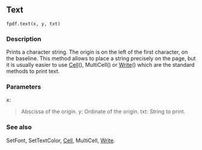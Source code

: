 ## Text ##
```
fpdf.text(x, y, txt)
```
### Description ###

Prints a character string. The origin is on the left of the first character, on the baseline. This method allows to place a string precisely on the page, but it is usually easier to use [Cell](Cell.md)(), MultiCell() or [Write](Write.md)() which are the standard methods to print text.

### Parameters ###

x:
> Abscissa of the origin.
y:
> Ordinate of the origin.
txt:
> String to print.

### See also ###

SetFont, SetTextColor, [Cell](Cell.md), MultiCell, [Write](Write.md).